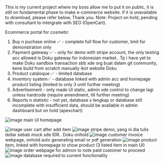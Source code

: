 This is my current project where my boss allow me to put it on public, it is still on fundamental phase to make e-commerce website.
if it is unavailable to download, please refer below,
Thank you. Note: Project on hold, pending with consultant to intergrate with SEO (OpenCart).


Ecommerce portal for cosmetic
1. Buy n puchase online ✅ - complete full flow for customer, limit for demonstration only
2. Payment gateway ✅ - only for demo with stripe account, the only testing acc allowed is Doku gateway for indonesian market.. Tp i have yet to make Doku sandbox transaction sbb xde org buat dalam git community, kene build from scratch manually ikot website Doku
3. Product cataloque ✅ - limited database
4. Inventory syatem✅ - database linked with admin acc and homepage product listing (limited to only 3 until further meeting)
5. Advertisement - only made UI static, admin xde control to change lagi unless hardcode (require amendment, till further meeting)
6. Reports n statistic - not yet, database x lengkap or database still incomplete with insufficient data,  should be available in admin dashboard but on hold (apexchart)

![image](https://github.com/hielfarithsuffri/Cosmetic-git/assets/169738906/371f3b77-954a-4f8d-9119-278650268f31)
main UI homepage

![image](https://github.com/hielfarithsuffri/Cosmetic-git/assets/169738906/9ef19904-b202-4e5e-8baf-42c22d4cc37c)
user cart after add item
![image](https://github.com/hielfarithsuffri/Cosmetic-git/assets/169738906/358a2c94-6005-4fe7-b07c-b440d4b5215c)
stripe demo, yang ni dia tulis dollar sebab mock xde IDR.. Doku onhold
![image](https://github.com/hielfarithsuffri/Cosmetic-git/assets/169738906/1cf2ff08-a7c0-4bbd-9b0b-ebd683203d5f)
customer invoice webpage, onhold auto generating email or pdf generation
![image](https://github.com/hielfarithsuffri/Cosmetic-git/assets/169738906/274080ca-3730-423c-81b4-e73c38751349)
product item, linked with homepage to show product (3 listed item in main UI)
![image](https://github.com/hielfarithsuffri/Cosmetic-git/assets/169738906/56055dd9-ed84-4715-82ef-06c50a7edb0c)
order webpage for admon to note paid customer to proceed
![image](https://github.com/hielfarithsuffri/Cosmetic-git/assets/169738906/15a6b180-7695-411d-8e56-19b117202d24)
database required to current functionality

